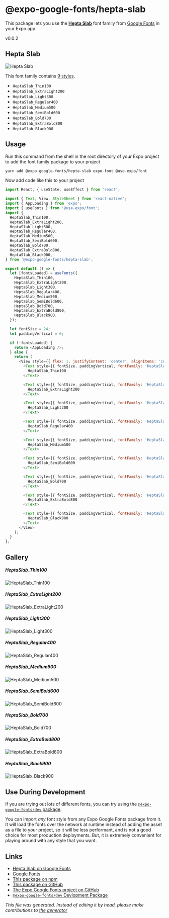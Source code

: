 # @expo-google-fonts/hepta-slab

This package lets you use the [**Hepta Slab**](https://fonts.google.com/specimen/Hepta+Slab) font family from [Google Fonts](https://fonts.google.com/) in your Expo app.

v0.0.2

## Hepta Slab

![Hepta Slab](./font-family.png)

This font family contains [9 styles](#gallery).

- `HeptaSlab_Thin100`
- `HeptaSlab_ExtraLight200`
- `HeptaSlab_Light300`
- `HeptaSlab_Regular400`
- `HeptaSlab_Medium500`
- `HeptaSlab_SemiBold600`
- `HeptaSlab_Bold700`
- `HeptaSlab_ExtraBold800`
- `HeptaSlab_Black900`

## Usage

Run this command from the shell in the root directory of your Expo project to add the font family package to your project
```sh
yarn add @expo-google-fonts/hepta-slab expo-font @use-expo/font
```

Now add code like this to your project
```js
import React, { useState, useEffect } from 'react';

import { Text, View, StyleSheet } from 'react-native';
import { AppLoading } from 'expo';
import { useFonts } from '@use-expo/font';
import {
  HeptaSlab_Thin100,
  HeptaSlab_ExtraLight200,
  HeptaSlab_Light300,
  HeptaSlab_Regular400,
  HeptaSlab_Medium500,
  HeptaSlab_SemiBold600,
  HeptaSlab_Bold700,
  HeptaSlab_ExtraBold800,
  HeptaSlab_Black900,
} from '@expo-google-fonts/hepta-slab';

export default () => {
  let [fontsLoaded] = useFonts({
    HeptaSlab_Thin100,
    HeptaSlab_ExtraLight200,
    HeptaSlab_Light300,
    HeptaSlab_Regular400,
    HeptaSlab_Medium500,
    HeptaSlab_SemiBold600,
    HeptaSlab_Bold700,
    HeptaSlab_ExtraBold800,
    HeptaSlab_Black900,
  });

  let fontSize = 24;
  let paddingVertical = 6;

  if (!fontsLoaded) {
    return <AppLoading />;
  } else {
    return (
      <View style={{ flex: 1, justifyContent: 'center', alignItems: 'center' }}>
        <Text style={{ fontSize, paddingVertical, fontFamily: 'HeptaSlab_Thin100' }}>
          HeptaSlab_Thin100
        </Text>

        <Text style={{ fontSize, paddingVertical, fontFamily: 'HeptaSlab_ExtraLight200' }}>
          HeptaSlab_ExtraLight200
        </Text>

        <Text style={{ fontSize, paddingVertical, fontFamily: 'HeptaSlab_Light300' }}>
          HeptaSlab_Light300
        </Text>

        <Text style={{ fontSize, paddingVertical, fontFamily: 'HeptaSlab_Regular400' }}>
          HeptaSlab_Regular400
        </Text>

        <Text style={{ fontSize, paddingVertical, fontFamily: 'HeptaSlab_Medium500' }}>
          HeptaSlab_Medium500
        </Text>

        <Text style={{ fontSize, paddingVertical, fontFamily: 'HeptaSlab_SemiBold600' }}>
          HeptaSlab_SemiBold600
        </Text>

        <Text style={{ fontSize, paddingVertical, fontFamily: 'HeptaSlab_Bold700' }}>
          HeptaSlab_Bold700
        </Text>

        <Text style={{ fontSize, paddingVertical, fontFamily: 'HeptaSlab_ExtraBold800' }}>
          HeptaSlab_ExtraBold800
        </Text>

        <Text style={{ fontSize, paddingVertical, fontFamily: 'HeptaSlab_Black900' }}>
          HeptaSlab_Black900
        </Text>
      </View>
    );
  }
};

```

## Gallery

##### HeptaSlab_Thin100
![HeptaSlab_Thin100](./534d777769f5477f07228b5576ec1d9e5f8524ebb5568ee0c7ead05433221d78.ttf.png)

##### HeptaSlab_ExtraLight200
![HeptaSlab_ExtraLight200](./de95a9d08b1575d9f362c8b8fdd65bd2909ac29ad85189cbcc2d2bb7b79bae55.ttf.png)

##### HeptaSlab_Light300
![HeptaSlab_Light300](./4cd4b89cf596ab747187626051fcb2da9f1ee5facedc163666b009c58d2e6a4a.ttf.png)

##### HeptaSlab_Regular400
![HeptaSlab_Regular400](./fd8aa078be565bf9944c3c9a7158b16836fdcd409b6df1377b7ce805078acf7f.ttf.png)

##### HeptaSlab_Medium500
![HeptaSlab_Medium500](./7d62a8746b071e53a6b32f2f3a0052555f9d40c47fecd5bd70697f632af7b585.ttf.png)

##### HeptaSlab_SemiBold600
![HeptaSlab_SemiBold600](./5b2cd08d92feb50e4548237182dede8320631fffad112e55ac8ffec9bd254dbc.ttf.png)

##### HeptaSlab_Bold700
![HeptaSlab_Bold700](./c732dc9ed4d5762dd9391ce2ed11a31606c9ec3305bef745bce6d06bdb2403df.ttf.png)

##### HeptaSlab_ExtraBold800
![HeptaSlab_ExtraBold800](./d4ba935b82b68baaeb5bc719f5132fb28f94a27979e65e4ad25c5ff85d02303f.ttf.png)

##### HeptaSlab_Black900
![HeptaSlab_Black900](./bf562116fb32949fa7d908466470e1c6d03ae7bb83023d1428527ecec91d9201.ttf.png)


## Use During Development

If you are trying out lots of different fonts, you can try using the [`@expo-google-fonts/dev` package](https://www.npmjs.com/package/@expo-google-fonts/dev).

You can import *any* font style from any Expo Google Fonts package from it. It will load the fonts
over the network at runtime instead of adding the asset as a file to your project, so it will be 
less performant, and is not a good choice for most production deployments. But, it is extremely convenient
for playing around with any style that you want.

## Links

- [Hepta Slab on Google Fonts](https://fonts.google.com/specimen/Hepta+Slab)
- [Google Fonts](https://fonts.google.com/)
- [This package on npm](https://www.npmjs.com/package/@expo-google-fonts/hepta-slab)
- [This package on GitHub](https://github.com/expo/google-fonts/tree/master/font-packages/hepta-slab)
- [The Expo Google Fonts project on GitHub](https://github.com/expo/google-fonts)
- [`@expo-google-fonts/dev` Devlopment Package](https://github.com/expo/google-fonts/tree/master/font-packages/dev)


*This file was generated. Instead of editing it by head, please make contributions to [the generator](https://github.com/expo/google-fonts/tree/master/packages/generator)*
